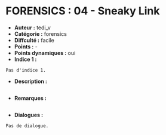 # FORENSICS : 04 -  Sneaky Link

- **Auteur :** tedi_v
- **Catégorie :** forensics
- **Diffculté :** facile
- **Points :** -
- **Points dynamiques :** oui
- **Indice 1 :**
```
Pas d'indice 1.
```

- **Description :**
```
```

- **Remarques :**
```
```

- **Dialogues :**
```
Pas de dialogue.
```
